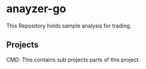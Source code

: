 # anayzer-go

This Repository holds sample analysis for trading.

## Projects

CMD: This contains sub projects parts of this project.
